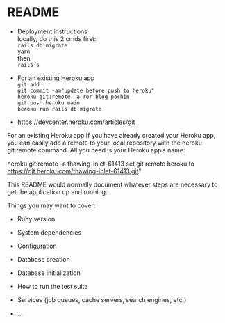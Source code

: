 # README

* Deployment instructions<br>
locally, do this 2 cmds first: <br>
```rails db:migrate```<br>
```yarn```<br>
then<br>
```rails s```

* For an existing Heroku app<br>
```git add .```<br>
```git commit -am"update before push to heroku"```<br>
```heroku git:remote -a ror-blog-pochin```<br>
```git push heroku main```<br>
```heroku run rails db:migrate```<br>

* https://devcenter.heroku.com/articles/git

For an existing Heroku app
If you have already created your Heroku app, you can easily add a remote to your local repository with the heroku git:remote command. All you need is your Heroku app’s name:

heroku git:remote -a thawing-inlet-61413
set git remote heroku to https://git.heroku.com/thawing-inlet-61413.git"





This README would normally document whatever steps are necessary to get the
application up and running.

Things you may want to cover:

* Ruby version

* System dependencies

* Configuration

* Database creation

* Database initialization

* How to run the test suite

* Services (job queues, cache servers, search engines, etc.)


* ...



